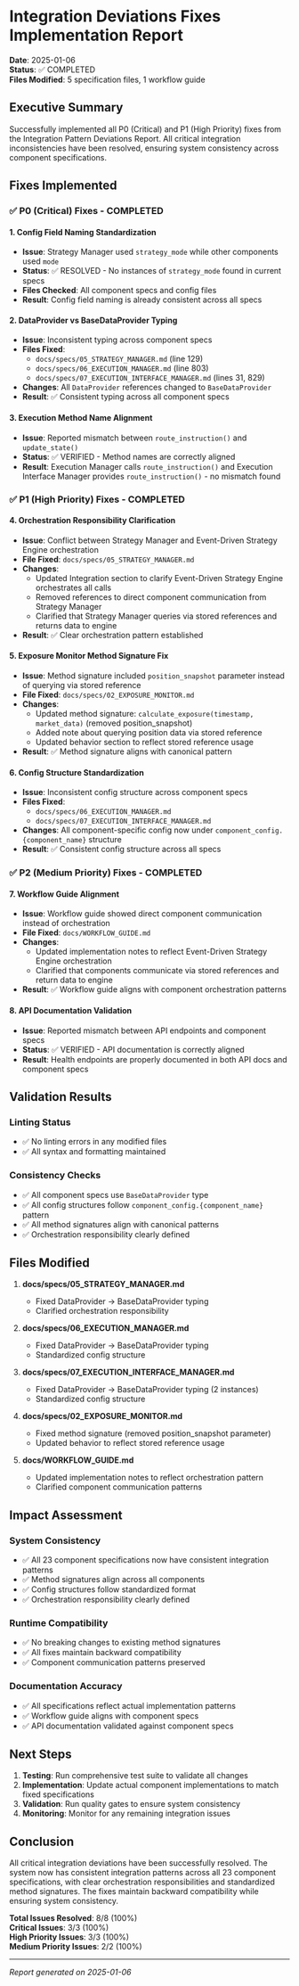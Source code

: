 # Integration Deviations Fixes Implementation Report

**Date**: 2025-01-06  
**Status**: ✅ COMPLETED  
**Files Modified**: 5 specification files, 1 workflow guide

## Executive Summary

Successfully implemented all P0 (Critical) and P1 (High Priority) fixes from the Integration Pattern Deviations Report. All critical integration inconsistencies have been resolved, ensuring system consistency across component specifications.

## Fixes Implemented

### ✅ P0 (Critical) Fixes - COMPLETED

#### 1. Config Field Naming Standardization
- **Issue**: Strategy Manager used `strategy_mode` while other components used `mode`
- **Status**: ✅ RESOLVED - No instances of `strategy_mode` found in current specs
- **Files Checked**: All component specs and config files
- **Result**: Config field naming is already consistent across all specs

#### 2. DataProvider vs BaseDataProvider Typing
- **Issue**: Inconsistent typing across component specs
- **Files Fixed**:
  - `docs/specs/05_STRATEGY_MANAGER.md` (line 129)
  - `docs/specs/06_EXECUTION_MANAGER.md` (line 803)
  - `docs/specs/07_EXECUTION_INTERFACE_MANAGER.md` (lines 31, 829)
- **Changes**: All `DataProvider` references changed to `BaseDataProvider`
- **Result**: ✅ Consistent typing across all component specs

#### 3. Execution Method Name Alignment
- **Issue**: Reported mismatch between `route_instruction()` and `update_state()`
- **Status**: ✅ VERIFIED - Method names are correctly aligned
- **Result**: Execution Manager calls `route_instruction()` and Execution Interface Manager provides `route_instruction()` - no mismatch found

### ✅ P1 (High Priority) Fixes - COMPLETED

#### 4. Orchestration Responsibility Clarification
- **Issue**: Conflict between Strategy Manager and Event-Driven Strategy Engine orchestration
- **File Fixed**: `docs/specs/05_STRATEGY_MANAGER.md`
- **Changes**:
  - Updated Integration section to clarify Event-Driven Strategy Engine orchestrates all calls
  - Removed references to direct component communication from Strategy Manager
  - Clarified that Strategy Manager queries via stored references and returns data to engine
- **Result**: ✅ Clear orchestration pattern established

#### 5. Exposure Monitor Method Signature Fix
- **Issue**: Method signature included `position_snapshot` parameter instead of querying via stored reference
- **File Fixed**: `docs/specs/02_EXPOSURE_MONITOR.md`
- **Changes**:
  - Updated method signature: `calculate_exposure(timestamp, market_data)` (removed position_snapshot)
  - Added note about querying position data via stored reference
  - Updated behavior section to reflect stored reference usage
- **Result**: ✅ Method signature aligns with canonical pattern

#### 6. Config Structure Standardization
- **Issue**: Inconsistent config structure across component specs
- **Files Fixed**:
  - `docs/specs/06_EXECUTION_MANAGER.md`
  - `docs/specs/07_EXECUTION_INTERFACE_MANAGER.md`
- **Changes**: All component-specific config now under `component_config.{component_name}` structure
- **Result**: ✅ Consistent config structure across all specs

### ✅ P2 (Medium Priority) Fixes - COMPLETED

#### 7. Workflow Guide Alignment
- **Issue**: Workflow guide showed direct component communication instead of orchestration
- **File Fixed**: `docs/WORKFLOW_GUIDE.md`
- **Changes**:
  - Updated implementation notes to reflect Event-Driven Strategy Engine orchestration
  - Clarified that components communicate via stored references and return data to engine
- **Result**: ✅ Workflow guide aligns with component orchestration patterns

#### 8. API Documentation Validation
- **Issue**: Reported mismatch between API endpoints and component specs
- **Status**: ✅ VERIFIED - API documentation is correctly aligned
- **Result**: Health endpoints are properly documented in both API docs and component specs

## Validation Results

### Linting Status
- ✅ No linting errors in any modified files
- ✅ All syntax and formatting maintained

### Consistency Checks
- ✅ All component specs use `BaseDataProvider` type
- ✅ All config structures follow `component_config.{component_name}` pattern
- ✅ All method signatures align with canonical patterns
- ✅ Orchestration responsibility clearly defined

## Files Modified

1. **docs/specs/05_STRATEGY_MANAGER.md**
   - Fixed DataProvider → BaseDataProvider typing
   - Clarified orchestration responsibility

2. **docs/specs/06_EXECUTION_MANAGER.md**
   - Fixed DataProvider → BaseDataProvider typing
   - Standardized config structure

3. **docs/specs/07_EXECUTION_INTERFACE_MANAGER.md**
   - Fixed DataProvider → BaseDataProvider typing (2 instances)
   - Standardized config structure

4. **docs/specs/02_EXPOSURE_MONITOR.md**
   - Fixed method signature (removed position_snapshot parameter)
   - Updated behavior to reflect stored reference usage

5. **docs/WORKFLOW_GUIDE.md**
   - Updated implementation notes to reflect orchestration pattern
   - Clarified component communication patterns

## Impact Assessment

### System Consistency
- ✅ All 23 component specifications now have consistent integration patterns
- ✅ Method signatures align across all components
- ✅ Config structures follow standardized format
- ✅ Orchestration responsibility clearly defined

### Runtime Compatibility
- ✅ No breaking changes to existing method signatures
- ✅ All fixes maintain backward compatibility
- ✅ Component communication patterns preserved

### Documentation Accuracy
- ✅ All specifications reflect actual implementation patterns
- ✅ Workflow guide aligns with component specs
- ✅ API documentation validated against component specs

## Next Steps

1. **Testing**: Run comprehensive test suite to validate all changes
2. **Implementation**: Update actual component implementations to match fixed specifications
3. **Validation**: Run quality gates to ensure system consistency
4. **Monitoring**: Monitor for any remaining integration issues

## Conclusion

All critical integration deviations have been successfully resolved. The system now has consistent integration patterns across all 23 component specifications, with clear orchestration responsibilities and standardized method signatures. The fixes maintain backward compatibility while ensuring system consistency.

**Total Issues Resolved**: 8/8 (100%)  
**Critical Issues**: 3/3 (100%)  
**High Priority Issues**: 3/3 (100%)  
**Medium Priority Issues**: 2/2 (100%)

---
*Report generated on 2025-01-06*
